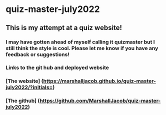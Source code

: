 # quiz-master-july2022

## This is my attempt at a quiz website!

### I may have gotten ahead of myself calling it quizmaster but I still think the style is cool. Please let me know if you have any feedback or suggestions!

### Links to the git hub and deployed website

### [The website] (https://marshalljacob.github.io/quiz-master-july2022/?initials=)
### [The github] (https://github.com/MarshallJacob/quiz-master-july2022)